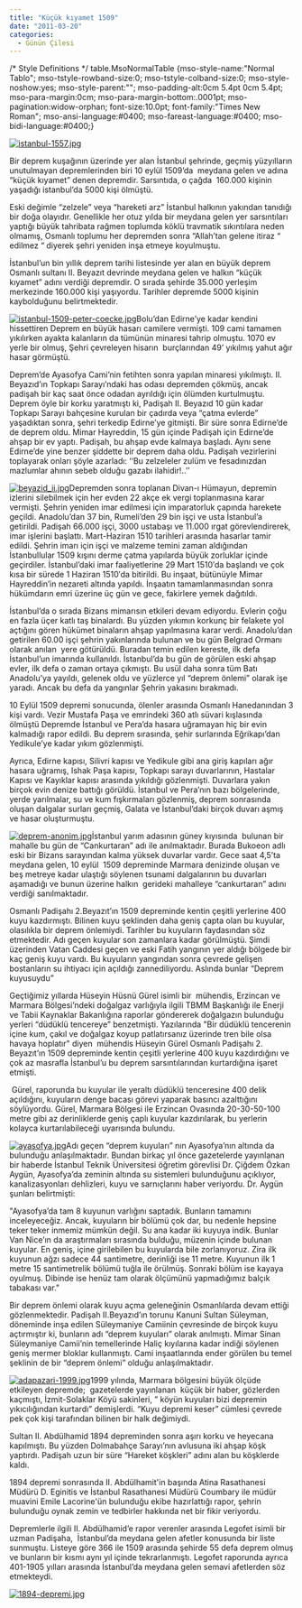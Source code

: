 ```yaml
---
title: "Küçük kıyamet 1509"
date: "2011-03-20"
categories: 
  - Günün Çilesi
---
```


/\* Style Definitions \*/ table.MsoNormalTable {mso-style-name:"Normal Tablo"; mso-tstyle-rowband-size:0; mso-tstyle-colband-size:0; mso-style-noshow:yes; mso-style-parent:""; mso-padding-alt:0cm 5.4pt 0cm 5.4pt; mso-para-margin:0cm; mso-para-margin-bottom:.0001pt; mso-pagination:widow-orphan; font-size:10.0pt; font-family:"Times New Roman"; mso-ansi-language:#0400; mso-fareast-language:#0400; mso-bidi-language:#0400;}

[![istanbul-1557.jpg](../uploads/2011/03/istanbul-1557.jpg)](../uploads/2011/03/istanbul-1557.jpg "istanbul-1557.jpg")

Bir deprem kuşağının üzerinde yer alan İstanbul şehrinde, geçmiş yüzyılların unutulmayan depremlerinden biri 10 eylül 1509’da  meydana gelen ve adına “küçük kıyamet” denen depremdir. Sarsıntıda, o çağda  160.000 kişinin yaşadığı istanbul’da 5000 kişi ölmüştü.

Eski değimle “zelzele” veya “hareketi arz” İstanbul halkının yakından tanıdığı bir doğa olayıdır. Genellikle her otuz yılda bir meydana gelen yer sarsıntıları yaptığı büyük tahribata rağmen toplumda köklü travmatik sıkıntılara neden olmamış, Osmanlı toplumu her depremden sonra “Allah’tan gelene itiraz “ edilmez “ diyerek şehri yeniden inşa etmeye koyulmuştu.

İstanbul’un bin yıllık deprem tarihi listesinde yer alan en büyük deprem Osmanlı sultanı II. Beyazıt devrinde meydana gelen ve halkın “küçük kıyamet” adını verdiği depremdir. O sırada şehirde 35.000 yerleşim merkezinde 160.000 kişi yaşıyordu. Tarihler depremde 5000 kişinin kaybolduğunu belirtmektedir.

[![istanbul-1509-peter-coecke.jpg](../uploads/2011/03/istanbul-1509-peter-coecke.jpg)](../uploads/2011/03/istanbul-1509-peter-coecke.jpg "istanbul-1509-peter-coecke.jpg")Bolu’dan Edirne’ye kadar kendini hissettiren Deprem en büyük hasarı camilere vermişti. 109 cami tamamen yıkılırken ayakta kalanların da tümünün minaresi tahrip olmuştu. 1070 ev yerle bir olmuş, Şehri çevreleyen hisarın  burçlarından 49’ yıkılmış yahut ağır hasar görmüştü.

Deprem’de Ayasofya Cami’nin fetihten sonra yapılan minaresi yıkılmıştı. II. Beyazıd’ın Topkapı Sarayı’ndaki has odası depremden çökmüş, ancak padişah bir kaç saat önce odadan ayrıldığı için ölümden kurtulmuştu. Deprem öyle bir korku yaratmıştı ki, Padişah II. Beyazıd 10 gün kadar Topkapı Sarayı bahçesine kurulan bir çadırda veya “çatma evlerde” yaşadıktan sonra, şehri terkedip Edirne’ye gitmişti. Bir süre sonra Edirne’de de deprem oldu. Mimar Hayreddin, 15 gün içinde Padişah için Edirne’de ahşap bir ev yaptı. Padişah, bu ahşap evde kalmaya başladı. Aynı sene Edirne’de yine benzer şiddette bir deprem daha oldu. Padişah vezirlerini toplayarak onları şöyle azarladı: ‘‘Bu zelzeleler zulüm ve fesadınızdan mazlumlar ahının sebeb olduğu gazabı ilahidir!..’’

[![beyazid_ii.jpg](../uploads/2011/03/beyazid_ii.jpg)](../uploads/2011/03/beyazid_ii.jpg "beyazid_ii.jpg")Depremden sonra toplanan Divan-ı Hümayun, depremin izlerini silebilmek için her evden 22 akçe ek vergi toplanmasına karar vermişti. Şehrin yeniden imar edilmesi için imparatorluk çapında harekete geçildi. Anadolu’dan 37 bin, Rumeli’den 29 bin işçi ve usta İstanbul’a getirildi. Padişah 66.000 işçi, 3000 ustabaşı ve 11.000 ırgat görevlendirerek, imar işlerini başlattı. Mart-Haziran 1510 tarihleri arasında hasarlar tamir edildi. Şehrin imarı için işçi ve malzeme temini zaman aldığından İstanbullular 1509 kışını derme çatma yapılarda büyük zorluklar içinde geçirdiler. İstanbul’daki imar faaliyetlerine 29 Mart 1510′da başlandı ve çok kısa bir sürede 1 Haziran 1510′da bitirildi. Bu inşaat, bütünüyle Mimar Hayreddin’in nezareti altında yapıldı. İnşaatın tamamlanmasından sonra hükümdarın emri üzerine üç gün ve gece, fakirlere yemek dağıtıldı.

İstanbul’da o sırada Bizans mimarısın etkileri devam ediyordu. Evlerin çoğu en fazla üçer katlı taş binalardı. Bu yüzden yıkımın korkunç bir felakete yol açtığını gören hükümet binaların ahşap yapılmasına karar verdi. Anadolu’dan getirilen 60.00 işçi şehrin yakınlarında bulunan ve bu gün Belgrad Ormanı olarak anılan  yere götürüldü. Buradan temin edilen kereste, ilk defa İstanbul’un imarında kullanıldı. İstanbul’da bu gün de görülen eski ahşap evler, ilk defa o zaman ortaya çıkmıştı. Bu usül daha sonra tüm Batı Anadolu’ya yayıldı, gelenek oldu ve yüzlerce yıl “deprem önlemi” olarak işe yaradı. Ancak bu defa da yangınlar Şehrin yakasını bırakmadı.

10 Eylül 1509 depremi sonucunda, ölenler arasında Osmanlı Hanedanından 3 kişi vardı. Vezir Mustafa Paşa ve emrindeki 360 atlı süvari kışlasında ölmüştü Depremde İstanbul ve Pera’da hasara uğramayan hiç bir evin kalmadığı rapor edildi. Bu deprem sırasında, şehir surlarında Eğrikapı’dan Yedikule’ye kadar yıkım gözlenmişti.

Ayrıca, Edirne kapısı, Silivri kapısı ve Yedikule gibi ana giriş kapıları ağır hasara uğramış, Ishak Paşa kapısı, Topkapı sarayı duvarlarının, Hastalar Kapısı ve Kayıklar kapısı arasında yıkıldığı gözlenmişti. Duvarlara yakın birçok evin denize battığı görüldü. İstanbul ve Pera’nın bazı bölgelerinde, yerde yarılmalar, su ve kum fışkırmaları gözlenmiş, deprem sonrasında oluşan dalgalar surları geçmiş, Galata ve İstanbul’daki birçok duvarı aşmış ve hasar oluşturmuştu.

[![deprem-anonim.jpg](../uploads/2011/03/deprem-anonim.jpg)](../uploads/2011/03/deprem-anonim.jpg "deprem-anonim.jpg")İstanbul yarım adasının güney kıyısında  bulunan bir mahalle bu gün de “Cankurtaran” adı ile anılmaktadır. Burada Bukoeon adlı eski bir Bizans sarayından kalma yüksek duvarlar vardır. Gece saat 4,5’ta meydana gelen, 10 eylül  1509 depreminde Marmara denizinde oluşan ve beş metreye kadar ulaştığı söylenen tsunami dalgalarının bu duvarları aşamadığı ve bunun üzerine halkın  gerideki mahalleye “cankurtaran” adını verdiği sanılmaktadır.

Osmanlı Padişahı 2.Beyazıt’ın 1509 depreminde kentin çeşitli yerlerine 400 kuyu kazdırmıştı. Bilinen kuyu şeklinden daha geniş çapta olan bu kuyular, olasılıkla bir deprem önlemiydi. Tarihler bu kuyuların faydasından söz etmektedir. Adı geçen kuyular son zamanlara kadar görülmüştü. Şimdi üzerinden Vatan Caddesi geçen ve eski Fatih yangının yer aldığı bölgede bir kaç geniş kuyu vardı. Bu kuyuların yangından sonra çevrede gelişen bostanların su ihtiyacı için açıldığı zannediliyordu. Aslında bunlar “Deprem kuyusuydu”

Geçtiğimiz yıllarda Hüseyin Hüsnü Gürel isimli bir  mühendis, Erzincan ve Marmara Bölgesi’ndeki doğalgaz varlığıyla ilgili TBMM Başkanlığı ile Enerji ve Tabii Kaynaklar Bakanlığına raporlar göndererek doğalgazın bulunduğu yerleri “düdüklü tencereye” benzetmişti. Yazılarında "Bir düdüklü tencerenin içine kum, çakıl ve doğalgaz koyup patlatırsanız üzerinde tren bile olsa havaya hoplatır" diyen  mühendis Hüseyin Gürel Osmanlı Padişahı 2. Beyazıt’ın 1509 depreminde kentin çeşitli yerlerine 400 kuyu kazdırdığını ve çok az masrafla İstanbul’u bu deprem sarsıntılarından kurtardığına işaret  etmişti.

 Gürel, raporunda bu kuyular ile yeraltı düdüklü tenceresine 400 delik açıldığını, kuyuların denge bacası görevi yaparak basıncı azalttığını söylüyordu. Gürel, Marmara Bölgesi ile Erzincan Ovasında 20-30-50-100 metre gibi az derinliklerde geniş çaplı kuyular kazdırılarak, bu yerlerin  kolayca kurtarılabileceği uyarısında bulundu.

[![ayasofya.jpg](../uploads/2011/03/ayasofya-3.jpg)](../uploads/2011/03/ayasofya-3.jpg "ayasofya.jpg")Adı geçen “deprem kuyuları” nın Ayasofya’nın altında da bulunduğu anlaşılmaktadır. Bundan birkaç yıl önce gazetelerde yayınlanan bir haberde İstanbul Teknik Üniversitesi öğretim görevlisi Dr. Çiğdem Özkan Aygün, Ayasofya’da zeminin altında su sistemleri bulunduğunu açıklıyor, kanalizasyonları dehlizleri, kuyu ve sarnıçlarını haber veriyordu. Dr. Aygün şunları belirtmişti:

"Ayasofya’da tam 8 kuyunun varlığını saptadık. Bunların tamamını inceleyeceğiz. Ancak, kuyuların bir bölümü çok dar, bu nedenle hepsine teker teker inmemiz mümkün değil. Su ana kadar iki kuyuya indik. Bunlar Van Nice’ın da araştırmaları sırasında bulduğu, müzenin içinde bulunan kuyular. En geniş, içine girilebilen bu kuyularda bile zorlanıyoruz. Zira ilk kuyunun ağzı sadece 44 santimetre, derinliği ise 11 metre. Kuyunun ilk 1 metre 15 santimetrelik bölümü tuğla ile örülmüş. Sonraki bölüm ise kayaya oyulmuş. Dibinde ise henüz tam olarak ölçümünü yapmadığımız balçık tabakası var."

Bir deprem önlemi olarak kuyu açma geleneğinin Osmanlılarda devam ettiği gözlenmektedir. Padişah II.Beyazıd’ın torunu Kanuni Sultan Süleyman, döneminde inşa edilen Süleymaniye Camiinin çevresinde de birçok kuyu açtırmıştır ki, bunların adı “deprem kuyuları” olarak anılmıştı. Mimar Sinan Süleymaniye Camii’nin temellerinde Haliç kıyılarına kadar indiği söylenen geniş mermer bloklar kullanmıştı. Cami inşaatlarında ender görülen bu temel şeklinin de bir “deprem önlemi” olduğu anlaşılmaktadır.

[![adapazari-1999.jpg](../uploads/2011/03/adapazari-1999.jpg)](../uploads/2011/03/adapazari-1999.jpg "adapazari-1999.jpg")1999 yılında, Marmara bölgesini büyük ölçüde etkileyen depremde;  gazetelerde yayınlanan  küçük bir haber, gözlerden kaçmıştı, İzmit-Solaklar Köyü sakinleri, ” köyün kuyuları bizi depremin yıkıcılığından kurtardı” demişlerdi. “Kuyu depremi keser” cümlesi çevrede pek çok kişi tarafından bilinen bir halk değimiydi.

Sultan II. Abdülhamid 1894 depreminden sonra aşırı korku ve heyecana kapılmıştı. Bu yüzden Dolmabahçe Sarayı’nın avlusuna iki ahşap köşk yaptırdı. Padişah uzun bir süre “Hareket köşkleri” adını alan bu köşklerde kaldı.

1894 depremi sonrasında II. Abdülhamit'in başında Atina Rasathanesi Müdürü D. Eginitis ve İstanbul Rasathanesi Müdürü Coumbary ile müdür muavini Emile Lacorine'ün bulunduğu ekibe hazırlattığı rapor, şehrin bulunduğu oynak zemin ve tedbirler hakkında net bir fikir veriyordu.

Depremlerle ilgili II. Abdülhamid’e rapor verenler arasında Legofet isimli bir uzman Padişaha,  İstanbul’da meydana gelen afetler konusunda bir liste sunmuştu. Listeye göre 366 ile 1509 arasında şehirde 55 defa deprem olmuş ve bunların bir kısmı aynı yıl içinde tekrarlanmıştı. Legofet raporunda ayrıca 401-1905 yılları arasında İstanbul’da meydana gelen semavi afetlerden söz etmekteydi.

[](../uploads/2011/03/1894-depremi.jpg "1894-depremi.jpg")

[![1894-depremi.jpg](../uploads/2011/03/1894-depremi.jpg)](../uploads/2011/03/1894-depremi.jpg "1894-depremi.jpg")
